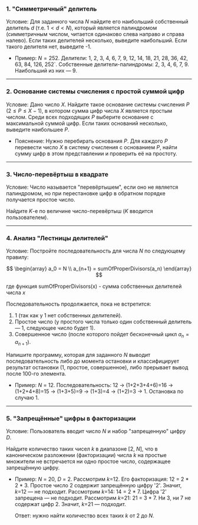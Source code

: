 ### 1. "Симметричный" делитель

Условие: Для заданного числа $N$ найдите его наибольший собственный делитель $d$ (т.е. $1 < d < N$), который является палиндромом (симметричным числом, читается одинаково слева направо и справа налево). Если таких делителей несколько, выведите наибольший. Если такого делителя нет, выведите -1.

* Пример: $N = 252$. Делители: 1, 2, 3, 4, 6, 7, 9, 12, 14, 18, 21, 28, 36, 42, 63, 84, 126, 252`.
  Собственные делители-палиндромы: 2, 3, 4, 6, 7, 9. Наибольший из них — 9.


---

### 2. Основание системы счисления с простой суммой цифр

Условие: Дано число $X$. Найдите такое основание системы счисления $P$ ($2 \leq P \le X-1$), в котором сумма цифр числа $X$ является простым числом. Среди всех подходящих $P$ выберите основание с максимальной суммой цифр. Если таких оснований несколько, выведите наибольшее $P$.

* Пояснение: Нужно перебирать основания $P$. Для каждого $P$ перевести число $X$ в систему счисления с основанием $P$, найти сумму цифр в этом представлении и проверить её на простоту.


---

### 3. Число-перевёртыш в квадрате

Условие: Число называется "перевёртышем", если оно не является палиндромом, но при перестановке цифр в обратном порядке получается простое число.

Найдите $K$-е по величине число-перевёртыш ($K$ вводится пользователем).


---

### 4. Анализ "Лестницы делителей"

Условие: Постройте последовательность для числа $N$ по следующему правилу:

$$
\begin{array}
    a_0 = N \\
    a_{n+1} = sumOfProperDivisors(a_n)
\end{array}
$$

где функция sumOfProperDivisors(x)  - сумма собственных делителей числа $x$

Последовательность продолжается, пока не встретится:

1. 1 (так как у 1 нет собственных делителей).
2. Простое число (у простого числа только один собственный делитель — 1, следующее число будет 1).
3. Совершенное число (после которого пойдет бесконечный цикл $a_n = a_{n+1}$).

Напишите программу, которая для заданного $N$ выводит последовательность либо до момента остановки и классифицирует результат остановки (1, простое, совершенное), либо прерывает вывод после 100-го элемента. 

* Пример: $N$ = 12. Последовательность: 12 -> (1+2+3+4+6)=16 -> (1+2+4+8)=15 -> (1+3+5)=9 -> (1+3)=4 -> (1+2)=3 -> 1. Остановка по случаю 1.


---

### 5. "Запрещённые" цифры в факторизации

Условие: Пользователь вводит число $N$ и набор "запрещенную" цифру $D$.

Найдите количество таких чисел $k$ в диапазоне [2, $N$], что в каноническом разложении (факторизации) числа $k$ на простые множители не встречается ни одно простое число, содержащее запрещённую цифру.

* Пример: $N$ = 20, $D$ = 2.
  Рассмотрим $k$=12. Его факторизация: 12 = 2 * 2 * 3. Простое число 2 содержит запрещённую цифру '2'. Значит, $k$=12 — не подходит.
  Рассмотрим $k$=14: 14 = 2 * 7. Цифра '2' запрещена — не подходит. 
  Рассмотрим $k$=21: 21 = 3 * 7. Ни 3, ни 7 не содержат цифр 2. Значит, $k$=21 — подходит.
  
  Ответ: нужно найти количество всех таких $k$ от 2 до $N$.
